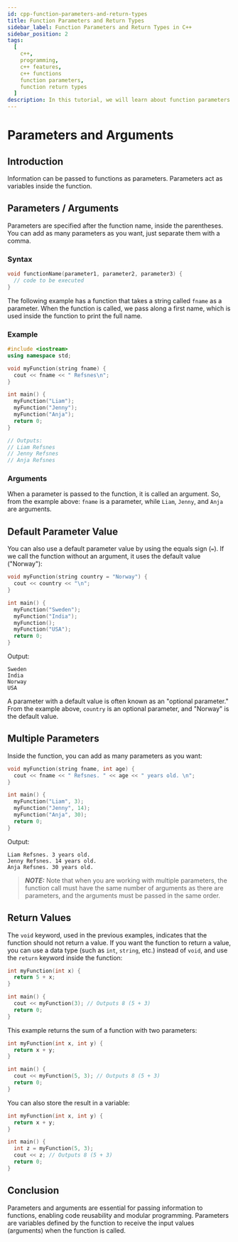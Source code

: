 ```yaml
---
id: cpp-function-parameters-and-return-types
title: Function Parameters and Return Types 
sidebar_label: Function Parameters and Return Types in C++
sidebar_position: 2
tags:
  [
    c++,
    programming,
    c++ features,
    c++ functions
    function parameters,
    function return types
  ]
description: In this tutorial, we will learn about function parameters and return types in the C++ programming language. We will explore how to define and use parameters, the different types of return values, and how to handle multiple parameters. By understanding function parameters and return types, you will be able to create more flexible and powerful functions in your C++ programs.
---
```


# Parameters and Arguments 

## Introduction

Information can be passed to functions as parameters. Parameters act as variables inside the function.

## Parameters / Arguments

Parameters are specified after the function name, inside the parentheses. You can add as many parameters as you want, just separate them with a comma.

### Syntax

```cpp
void functionName(parameter1, parameter2, parameter3) {
  // code to be executed
}
```

The following example has a function that takes a string called `fname` as a parameter. When the function is called, we pass along a first name, which is used inside the function to print the full name.

### Example

```cpp
#include <iostream>
using namespace std;

void myFunction(string fname) {
  cout << fname << " Refsnes\n";
}

int main() {
  myFunction("Liam");
  myFunction("Jenny");
  myFunction("Anja");
  return 0;
}

// Outputs:
// Liam Refsnes
// Jenny Refsnes
// Anja Refsnes
```

### Arguments

When a parameter is passed to the function, it is called an argument. So, from the example above: `fname` is a parameter, while `Liam`, `Jenny`, and `Anja` are arguments.


## Default Parameter Value

You can also use a default parameter value by using the equals sign (`=`). If we call the function without an argument, it uses the default value ("Norway"):

```cpp
void myFunction(string country = "Norway") {
  cout << country << "\n";
}

int main() {
  myFunction("Sweden");
  myFunction("India");
  myFunction();
  myFunction("USA");
  return 0;
}
```

Output:
```
Sweden
India
Norway
USA
```

A parameter with a default value is often known as an "optional parameter." From the example above, `country` is an optional parameter, and "Norway" is the default value.

## Multiple Parameters

Inside the function, you can add as many parameters as you want:

```cpp
void myFunction(string fname, int age) {
  cout << fname << " Refsnes. " << age << " years old. \n";
}

int main() {
  myFunction("Liam", 3);
  myFunction("Jenny", 14);
  myFunction("Anja", 30);
  return 0;
}
```

Output:
```
Liam Refsnes. 3 years old.
Jenny Refsnes. 14 years old.
Anja Refsnes. 30 years old.
```

> **_NOTE:_** Note that when you are working with multiple parameters, the function call must have the same number of arguments as there are parameters, and the arguments must be passed in the same order.

## Return Values

The `void` keyword, used in the previous examples, indicates that the function should not return a value. If you want the function to return a value, you can use a data type (such as `int`, `string`, etc.) instead of `void`, and use the `return` keyword inside the function:

```cpp
int myFunction(int x) {
  return 5 + x;
}

int main() {
  cout << myFunction(3); // Outputs 8 (5 + 3)
  return 0;
}
```

This example returns the sum of a function with two parameters:

```cpp
int myFunction(int x, int y) {
  return x + y;
}

int main() {
  cout << myFunction(5, 3); // Outputs 8 (5 + 3)
  return 0;
}
```

You can also store the result in a variable:

```cpp
int myFunction(int x, int y) {
  return x + y;
}

int main() {
  int z = myFunction(5, 3);
  cout << z; // Outputs 8 (5 + 3)
  return 0;
}
```

## Conclusion

Parameters and arguments are essential for passing information to functions, enabling code reusability and modular programming. Parameters are variables defined by the function to receive the input values (arguments) when the function is called.
